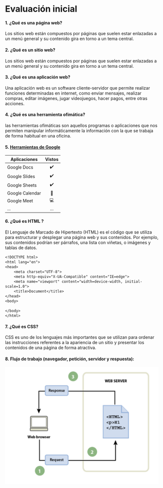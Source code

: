 # Evaluación inicial

#### 1. ¿Qué es una página web?
Los sitios web están compuestos por páginas que suelen estar enlazadas a un menú general y su contenido gira en torno a un tema central. 
#### 2. ¿Qué es un sitio web?
Los sitios web están compuestos por páginas que suelen estar enlazadas a un menú general y su contenido gira en torno a un tema central. 
#### 3. ¿Qué es una aplicación web?
Una aplicación web es un software cliente-servidor que permite realizar funciones determinadas en internet, como enviar mensajes, realizar compras, editar imágenes, jugar videojuegos, hacer pagos, entre otras acciones.
#### 4. ¿Qué es una herramienta ofimática?
las herramientas ofimáticas son aquellos programas o aplicaciones que nos permiten manipular informáticamente la información con la que se trabaja de forma habitual en una oficina.

#### 5. [Herramientas de Google](https://www.google.com/intl/es-419/chrome/browser-tools/ "Herramientas de Google:")

|Aplicaciones | Vistos |
|----------|:----------:|
|Google Docs|✔️|
|Google Slides|✔️|
|Google Sheets|✔️|
|Google Calendar|📅|
|Google Meet|💻|
|...|...|

#### 6. ¿Qué es HTML ?
El Lenguaje de Marcado de Hipertexto (HTML) es el código que se utiliza para estructurar y desplegar una página web y sus contenidos. Por ejemplo, sus contenidos podrían ser párrafos, una lista con viñetas, o imágenes y tablas de datos.

```
<!DOCTYPE html>
<html lang="en">
<head>
    <meta charset="UTF-8">
    <meta http-equiv="X-UA-Compatible" content="IE=edge">
    <meta name="viewport" content="width=device-width, initial-scale=1.0">
    <title>Document</title>
</head>  
<body>

</body>
</html>
```
#### 7. ¿Qué es CSS?
CSS es uno de los lenguajes más importantes que se utilizan para ordenar las instrucciones referentes a la apariencia de un sitio y presentar los contenidos de una página de forma atractiva. 

#### 8. Flujo de trabajo (navegador, petición, servidor y respuesta):
![Alt text](image.png)






